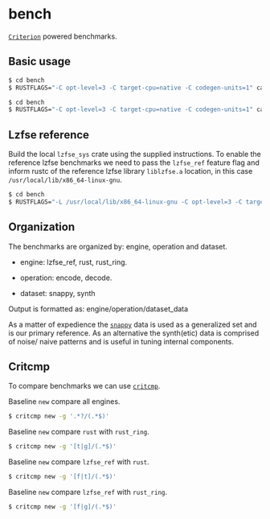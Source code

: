 # bench

[`Criterion`](https://github.com/bheisler/criterion.rs) powered benchmarks.

## Basic usage

```bash
$ cd bench
$ RUSTFLAGS="-C opt-level=3 -C target-cpu=native -C codegen-units=1" cargo bench snap
```

```bash
$ cd bench
$ RUSTFLAGS="-C opt-level=3 -C target-cpu=native -C codegen-units=1" cargo bench snap -- --save-baseline before
```

## Lzfse reference

Build the local `lzfse_sys` crate using the supplied instructions. To enable the reference lzfse benchmarks we need to pass the `lzfse_ref` feature flag and inform rustc of the reference lzfse library `liblzfse.a` location, in this case `/usr/local/lib/x86_64-linux-gnu`.

```bash
$ cd bench
$ RUSTFLAGS="-L /usr/local/lib/x86_64-linux-gnu -C opt-level=3 -C target-cpu=native -C codegen-units=1" cargo bench snap --features lzfse_ref
```
## Organization

The benchmarks are organized by: engine, operation and dataset.

* engine: lzfse_ref, rust, rust_ring.

* operation: encode, decode.

* dataset: snappy, synth

Output is formatted as: engine/operation/dataset_data

As a matter of expedience the [`snappy`](https://github.com/google/snappy) data is used as a generalized set and is our primary reference. As an alternative the synth(etic) data is comprised of noise/ naive patterns and is useful in tuning internal components.

## Critcmp

To compare benchmarks we can use [`critcmp`](https://github.com/BurntSushi/critcmp).

Baseline `new` compare all engines.

```bash
$ critcmp new -g '.*?/(.*$)'
```

Baseline `new` compare `rust` with `rust_ring`.

```bash
$ critcmp new -g '[t|g]/(.*$)'
```

Baseline `new` compare `lzfse_ref` with `rust`.

```bash
$ critcmp new -g '[f|t]/(.*$)'
```

Baseline `new` compare `lzfse_ref` with `rust_ring`.

```bash
$ critcmp new -g '[f|g]/(.*$)'
```
